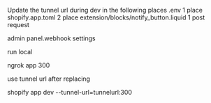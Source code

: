 Update the tunnel url during dev in the following places
.env 1 place
shopify.app.toml 2 place
extension/blocks/notify_button.liquid 1 post request

admin panel.webhook settings

run local

ngrok app 300

use tunnel url after replacing

shopify app dev --tunnel-url=tunnelurl:300
